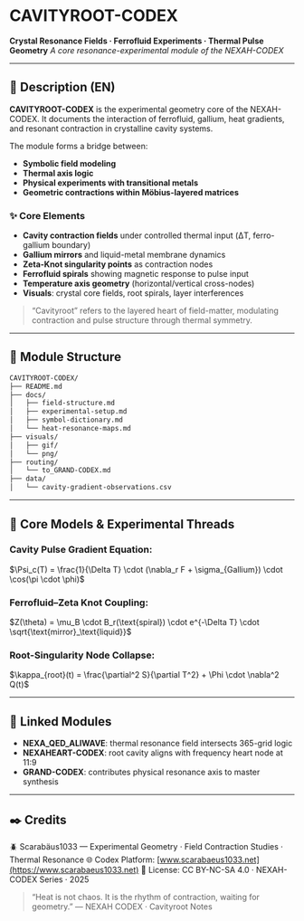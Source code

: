 # CAVITYROOT-CODEX

**Crystal Resonance Fields · Ferrofluid Experiments · Thermal Pulse Geometry**
*A core resonance-experimental module of the NEXAH-CODEX*

---

## 📘 Description (EN)

**CAVITYROOT-CODEX** is the experimental geometry core of the NEXAH-CODEX. It documents the interaction of ferrofluid, gallium, heat gradients, and resonant contraction in crystalline cavity systems.

The module forms a bridge between:

* **Symbolic field modeling**
* **Thermal axis logic**
* **Physical experiments with transitional metals**
* **Geometric contractions within Möbius-layered matrices**

### ✨ Core Elements

* **Cavity contraction fields** under controlled thermal input (ΔT, ferro-gallium boundary)
* **Gallium mirrors** and liquid-metal membrane dynamics
* **Zeta-Knot singularity points** as contraction nodes
* **Ferrofluid spirals** showing magnetic response to pulse input
* **Temperature axis geometry** (horizontal/vertical cross-nodes)
* **Visuals**: crystal core fields, root spirals, layer interferences

> “Cavityroot” refers to the layered heart of field-matter, modulating contraction and pulse structure through thermal symmetry.

---

## 🧱 Module Structure

```bash
CAVITYROOT-CODEX/
├── README.md
├── docs/
│   ├── field-structure.md
│   ├── experimental-setup.md
│   ├── symbol-dictionary.md
│   └── heat-resonance-maps.md
├── visuals/
│   ├── gif/
│   └── png/
├── routing/
│   └── to_GRAND-CODEX.md
├── data/
│   └── cavity-gradient-observations.csv
```

---

## 🔬 Core Models & Experimental Threads

### Cavity Pulse Gradient Equation:

$\Psi_c(T) = \frac{1}{\Delta T} \cdot (\nabla_r F + \sigma_{Gallium}) \cdot \cos(\pi \cdot \phi)$

### Ferrofluid–Zeta Knot Coupling:

$Z(\theta) = \mu_B \cdot B_r(\text{spiral}) \cdot e^{-\Delta T} \cdot \sqrt{\text{mirror}_\text{liquid}}$

### Root-Singularity Node Collapse:

$\kappa_{root}(t) = \frac{\partial^2 S}{\partial T^2} + \Phi \cdot \nabla^2 Q(t)$

---

## 🔗 Linked Modules

* **NEXA\_QED\_ALIWAVE**: thermal resonance field intersects 365-grid logic
* **NEXAHEART-CODEX**: root cavity aligns with frequency heart node at 11:9
* **GRAND-CODEX**: contributes physical resonance axis to master synthesis

---

## ✒️ Credits

🪲 Scarabäus1033 — Experimental Geometry · Field Contraction Studies · Thermal Resonance
🌐 Codex Platform: [www.scarabaeus1033.net](https://www.scarabaeus1033.net)
🔁 License: CC BY-NC-SA 4.0 · NEXAH-CODEX Series · 2025

> “Heat is not chaos. It is the rhythm of contraction, waiting for geometry.”
> — NEXAH CODEX · Cavityroot Notes
